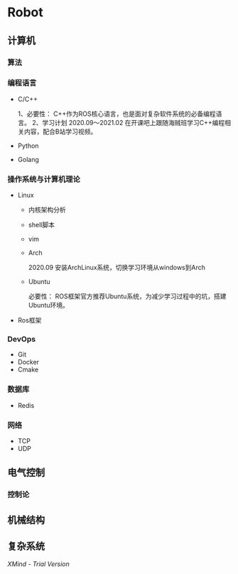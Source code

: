 # Robot

## 计算机

### 算法

### 编程语言

- C/C++

  1、必要性：
  C++作为ROS核心语言，也是面对复杂软件系统的必备编程语言。
  2、学习计划
  2020.09～2021.02 在开课吧上跟随海贼班学习C++编程相关内容，配合B站学习视频。

- Python
- Golang

### 操作系统与计算机理论

- Linux

	- 内核架构分析
	- shell脚本
	- vim
	- Arch

	  2020.09
	  安装ArchLinux系统，切换学习环境从windows到Arch

	- Ubuntu

	  必要性：
	  ROS框架官方推荐Ubuntu系统，为减少学习过程中的坑，搭建Ubuntu环境。

- Ros框架

### DevOps

- Git
- Docker
- Cmake

### 数据库

- Redis

### 网络

- TCP
- UDP

## 电气控制

### 控制论

## 机械结构

## 复杂系统

*XMind - Trial Version*